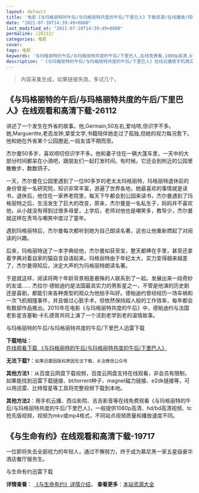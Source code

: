```yaml
---
layout: default
title: '电影《与玛格丽特的午后/与玛格丽特共度的午后/下里巴人》下载资源/在线播放/视频地址/1080p/高清/蓝光'
date: "2021-07-10T14:39:49+0800"
last_modified_at: "2021-07-10T14:39:49+0800"
permalink: /26112/
categories: 电影
cover:
tags: 电影
keywords: '与玛格丽特的午后/与玛格丽特共度的午后/下里巴人,在线免费看,1080p高清,bt种子,torrent,百度云盘,magnet,磁力链,迅雷下载资源'
description: '《与玛格丽特的午后/与玛格丽特共度的午后/下里巴人》在线云播放手机西瓜影院吉吉影音免费看，1080p高清bd/hd未删减完整版和tc抢先枪版，mkv/mp4格式，附带bt/torrent种子、magnet/磁力链、百度云盘、网盘资源迅雷下载链接'
---
```


>内容采集生成，如果链接失效，多试几个。


## 《与玛格丽特的午后/与玛格丽特共度的午后/下里巴人》在线观看和高清下载-26112

讲述了一个发生在外省的故事。他,Germain,50左右,爱咕哝,但识字不多。她,Margueritte,老态龙钟,挚爱文学,书籍陪伴她走过了孤独,但她的视力每况愈下。他和她在外省某个公园邂逅,一段友谊不期而至。</p> 杰尔曼50多岁，喜欢唠叨但识字不多。他和妻子住在一辆大篷车里，一天中的大部分时间都呆在小酒吧，跟朋友们一起打发时间。有时候，它还会到附近的公园里散散步，数数鸽子。</p> 一天，杰尔曼在公园里遇到了一位90多岁的老太太玛格丽特，玛格丽特退休前的身份曾是一名研究院，知识非常丰富，游遍了世界各地，她最喜欢的事情就是读书，退休后，他住在一家养老院里，每天下午都会到公园来读书，杰尔曼遇到了玛格丽特之后，生活发生了巨大的改变，原来，杰尔曼是一名私生子，妈妈并不喜欢他，从小就没有得到过很多母爱，上学后，老师对他也是嘲笑多，教导少，杰尔曼就这样在责骂与嘲笑中度过了童年。</p> 遇到玛格丽特后，杰尔曼每次都听到她为自己朗读名著，这也让他重新燃起了对阅读的兴趣。</p> 后来，玛格丽特送了一本字典给他，杰尔曼如获至宝，整天都捧在手里，甚至还拿着字典对着自家的猫自言自语起来。玛格丽特由于年纪太大，实力变得越来越差了，杰尔曼得知后，决定大声的为玛格丽特朗读名著。</p> 于是就这样，阅读将两个年龄背景相差悬殊的人联系到了一起。发展出来一段奇妙的友谊...... 杰拉尔&middot;德帕迪约是法国最具实力的男影星之一，不管是他演的历史剧还是喜剧，都能引来各种类型的观众为他拍手叫好。德帕迪约曾经经历一场车祸和一次飞机相撞事件，并且做过心脏手术，但依然保持超人般的工作效率，每年都会有数部作品推出。2010年在电影《与玛格丽特共度的午后》中，德帕迪约与法国老影星吉塞勒·卡扎德胥共同上演了一个活到老学到老的温情故事。</p>


与玛格丽特的午后/与玛格丽特共度的午后/下里巴人迅雷下载

**下载地址**： [在线观看下载 《与玛格丽特的午后/与玛格丽特共度的午后/下里巴人》](https://www.993dy.com//vod-detail-id-22060.html) 


**无法下载?**：`如果迅雷因版权原因无法下载，关注微信公众号 `

**其他方法1**：从百度云网盘下载视频，百度云网盘支持在线观看，非会员有限制，如果能找到迅雷下载链接、bt/torrent种子、magnet磁力链接、e2dk链接等，可以用迅雷、比特彗星等工具将完整视频下载到本地。

**其他方法2**：用手机云播、西瓜影院、吉吉影音等在线免费观看《与玛格丽特的午后/与玛格丽特共度的午后/下里巴人》，一般提供1080p高清、hd/bd高清视频、tc抢先版视频，视频为mkv或mp4格式，不同站点视频质量和播放速度不同。


## 《与生命有约》在线观看和高清下载-19717

一位即将失去全部视力的年轻人，通过不懈努力，终于成为慕尼黑一家五星级豪华酒店餐厅服务生。


与生命有约迅雷下载

**详情查看**： [《与生命有约》详情介绍](/movie/19717/)， **查看更多**：[本站资源大全](/movie/t/all/)


